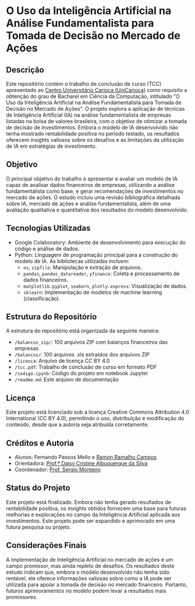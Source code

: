 # O Uso da Inteligência Artificial na Análise Fundamentalista para Tomada de Decisão no Mercado de Ações

## Descrição

Este repositório contém o trabalho de conclusão de curso (TCC) apresentado ao [Centro Universitário Carioca (UniCarioca)](https://unicarioca.edu.br/) como requisito a obtenção do grau de Bacharel em Ciência da Computação, intitulado "O Uso da Inteligência Artificial na Análise Fundamentalista para Tomada de Decisão no Mercado de Ações". O projeto explora a aplicação de técnicas de Inteligência Artificial (IA) na análise fundamentalista de empresas listadas na bolsa de valores brasileira, com o objetivo de otimizar a tomada de decisão de investimentos. Embora o modelo de IA desenvolvido não tenha mostrado rentabilidade positiva no período testado, os resultados oferecem insights valiosos sobre os desafios e as limitações da utilização de IA em estratégias de investimento.

## Objetivo

O principal objetivo do trabalho é apresentar e avaliar um modelo de IA capaz de analisar dados financeiros de empresas, utilizando a análise fundamentalista como base, e gerar recomendações de investimentos no mercado de ações. O estudo incluiu uma revisão bibliográfica detalhada sobre IA, mercado de ações e análise fundamentalista, além de uma avaliação qualitativa e quantitativa dos resultados do modelo desenvolvido.

## Tecnologias Utilizadas

* Google Colaboratory: Ambiente de desenvolvimento para execução do código e análise de dados.
* Python: Linguagem de programação principal para a construção do modelo de IA. As bibliotecas utilizadas incluem: 
  * `os`, `zipfile`: Manipulação e extração de arquivos.
  * `pandas`, `pandas_datareader`, `yfinance`: Coleta e processamento de dados financeiros.
  * `matplotlib.pyplot`, `seaborn`, `plotly.express`: Visualização de dados.
  * `sklearn`: Implementação de modelos de machine learning (classificação).

## Estrutura do Repositório

A estrutura do repositório está organizada da seguinte maneira:

* `/balancos_zip/`: 100 arquivos ZIP com balanços financeiros das empresas
* `/balancos/`: 100 arquivos .xls extraídos dos arquivos ZIP
* `/licenca`: Arquivo de licença CC BY 4.0
* `/tcc.pdf`: Trabalho de conclusão de curso em formato PDF
* `/codigo.ipynb`: Código do projeto em notebook Jupyter
* `/readme.md`: Este arquivo de documentação

## Licença

Este projeto está licenciado sob a licença Creative Commons Attribution 4.0 International (CC BY 4.0), permitindo o uso, distribuição e modificação do conteúdo, desde que a autoria seja atribuída corretamente.

## Créditos e Autoria

* Alunos: Fernando Passos Mello e [Ramon Ramalho Campos](https://www.linkedin.com/in/ramon-campos-melo)
* Orientadora: [Prof.ª Daisy Cristine Albuquerque da Silva](https://www.linkedin.com/in/daisyalbuquerque)
* Coordenador: [Prof. Sérgio Monteiro](https://www.linkedin.com/in/sergio-assun%C3%A7%C3%A3o-monteiro-b781897b)

## Status do Projeto

Este projeto está finalizado. Embora não tenha gerado resultados de rentabilidade positiva, os insights obtidos fornecem uma base para futuras melhorias e explorações no campo da Inteligência Artificial aplicada aos investimentos. Este projeto pode ser expandido e aprimorado em uma futura pesquisa ou projeto.

## Considerações Finais

A implementação de Inteligência Artificial no mercado de ações é um campo promissor, mas ainda repleto de desafios. Os resultados deste estudo indicam que, embora o modelo desenvolvido não tenha sido rentável, ele oferece informações valiosas sobre como a IA pode ser utilizada para apoiar a tomada de decisão no mercado financeiro. Portanto, futuros aprimoramentos no modelo podem levar a resultados mais promissores.
